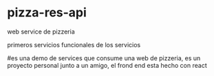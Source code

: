 # pizza-res-api
web service de pizzeria

primeros servicios funcionales de los servicios


#es una demo de services que consume una web de pizzeria, es un proyecto personal junto a un amigo, el frond end esta hecho con react
